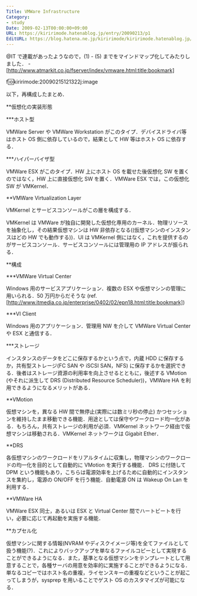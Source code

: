 ```yaml
---
Title: VMWare Infrastructure
Category:
- study
Date: 2009-02-13T00:00:00+09:00
URL: https://kiririmode.hatenablog.jp/entry/20090213/p1
EditURL: https://blog.hatena.ne.jp/kiririmode/kiririmode.hatenablog.jp/atom/entry/8454420450078213450
---
```



@IT で連載があったようなので，(1) - (5) までをマインドマップ化してみたりしました．
-[http://www.atmarkit.co.jp/fserver/index/vmware.html:title:bookmark]

f:id:kiririmode:20090215121322j:image

以下，再構成したまとめ．

**仮想化の実装形態

***ホスト型

VMWare Server や VMWare Workstation がこのタイプ．デバイスドライバ等はホスト OS 側に依存しているので，結果として HW 等はホスト OS に依存する．


***ハイパーバイザ型

VMWare ESX がこのタイプ．HW 上にホスト OS を載せた後仮想化 SW を置くのではなく，HW 上に直接仮想化 SW を置く．VMWare ESX では，この仮想化 SW が VMKernel．


**VMWare Virtualization Layer

VMKernel とサービスコンソールがこの層を構成する．

VMKernel は VMWare が独自に開発した仮想化専用のカーネル．物理リソースを抽象化し，その結果仮想マシンは HW 非依存となる((仮想マシンのインスタンスはどの HW でも動作する))．UI は VMKernel 側にはなく，これを提供するのがサービスコンソール．サービスコンソールには管理用の IP アドレスが振られる．

**構成


***VMWare Virtual Center

Windows 用のサービスアプリケーション．複数の ESX や仮想マシンの管理に用いられる．50 万円からだそうな (ref. [http://www.itmedia.co.jp/enterprise/0402/02/epn18.html:title:bookmark])


***VI Client

Windows 用のアプリケーション．管理用 NW を介して VMWare Virtual Center や ESX と通信する．


***ストレージ

インスタンスのデータをどこに保存するかという点で，内蔵 HDD に保存するか，共有型ストレージ(FC SAN や iSCSI SAN，NFS) に保存するかを選択できる．後者はストレージ資源の利用率を向上させるとともに，後述する VMotion (やそれに派生して DRS (Distributed Resource Scheduler))，VMWare HA を利用できるようになるメリットがある．

**VMotion

仮想マシンを，異なる HW 間で無停止(実際には数ミリ秒の停止) かつセッションを維持したまま移動できる機能．用途としては保守やワークロード均一化がある．もちろん，共有ストレージの利用が必須．VMKernel ネットワーク経由で仮想マシンは移動される．VMKernel ネットワークは Gigabit Ether．

**DRS

各仮想マシンのワークロードをリアルタイムに収集し，物理マシンのワークロードの均一化を目的として自動的に VMotion を実行する機能．
DRS に付随して DPM という機能もあり，こちらは電源効率を上げるために自動的にインスタンスを集約し，電源の ON/OFF を行う機能．自動電源 ON は Wakeup On Lan を利用する．

**VMWare HA

VMWare ESX 同士，あるいは ESX と Virtual Center 間でハートビートを行い，必要に応じて再起動を実施する機能．

**カプセル化

仮想マシンに関する情報(NVRAM やディスクイメージ等)を全てファイルとして扱う機能(?)．これによりバックアップを単なるファイルコピーとして実現することができるようになる．また，基準となる仮想マシンをテンプレートとして用意することで，各種サーバの用意を効率的に実施することができるようになる．
単なるコピーではホスト名の重複，ライセンスキーの重複などということが起こってしまうが，sysprep を用いることでゲスト OS のカスタマイズが可能になる．
